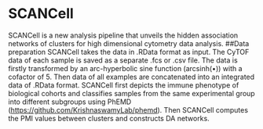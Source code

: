 # SCANCell
SCANCell is a new analysis pipeline that unveils the hidden association networks of clusters for high dimensional cytometry data analysis. 
##Data preparation
SCANCell takes the data in .RData format as input. The CyTOF data of each sample is saved as a separate .fcs or .csv file. The data is firstly transformed by an arc-hyperbolic sine function (arcsinh(•)) with a cofactor of 5. Then data of all examples are concatenated into an integrated data of .RData format.
SCANCell first depicts the immune phenotype of  biological cohorts and classifies samples from the same experimental group  into different subgroups using PhEMD (https://github.com/KrishnaswamyLab/phemd). 
Then SCANCell  computes the PMI values between clusters and constructs DA networks. 
